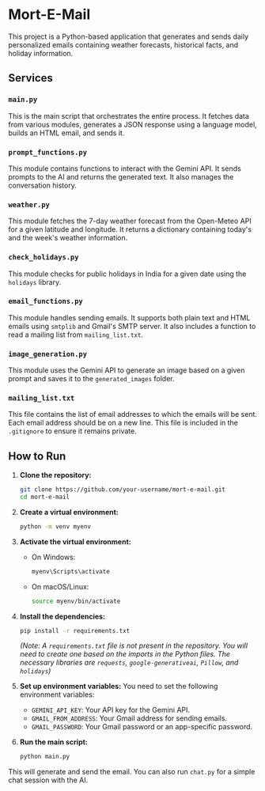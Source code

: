 # Mort-E-Mail

This project is a Python-based application that generates and sends daily personalized emails containing weather forecasts, historical facts, and holiday information.

## Services

### `main.py`
This is the main script that orchestrates the entire process. It fetches data from various modules, generates a JSON response using a language model, builds an HTML email, and sends it.

### `prompt_functions.py`
This module contains functions to interact with the Gemini API. It sends prompts to the AI and returns the generated text. It also manages the conversation history.

### `weather.py`
This module fetches the 7-day weather forecast from the Open-Meteo API for a given latitude and longitude. It returns a dictionary containing today's and the week's weather information.

### `check_holidays.py`
This module checks for public holidays in India for a given date using the `holidays` library.

### `email_functions.py`
This module handles sending emails. It supports both plain text and HTML emails using `smtplib` and Gmail's SMTP server. It also includes a function to read a mailing list from `mailing_list.txt`.

### `image_generation.py`
This module uses the Gemini API to generate an image based on a given prompt and saves it to the `generated_images` folder.

### `mailing_list.txt`
This file contains the list of email addresses to which the emails will be sent. Each email address should be on a new line. This file is included in the `.gitignore` to ensure it remains private.


## How to Run

1.  **Clone the repository:**
    ```bash
    git clone https://github.com/your-username/mort-e-mail.git
    cd mort-e-mail
    ```

2.  **Create a virtual environment:**
    ```bash
    python -m venv myenv
    ```

3.  **Activate the virtual environment:**
    -   On Windows:
        ```bash
        myenv\Scripts\activate
        ```
    -   On macOS/Linux:
        ```bash
        source myenv/bin/activate
        ```

4.  **Install the dependencies:**
    ```bash
    pip install -r requirements.txt
    ```
    *(Note: A `requirements.txt` file is not present in the repository. You will need to create one based on the imports in the Python files. The necessary libraries are `requests`, `google-generativeai`, `Pillow`, and `holidays`)*

5.  **Set up environment variables:**
    You need to set the following environment variables:
    -   `GEMINI_API_KEY`: Your API key for the Gemini API.
    -   `GMAIL_FROM_ADDRESS`: Your Gmail address for sending emails.
    -   `GMAIL_PASSWORD`: Your Gmail password or an app-specific password.

6.  **Run the main script:**
    ```bash
    python main.py
    ```
This will generate and send the email. You can also run `chat.py` for a simple chat session with the AI.